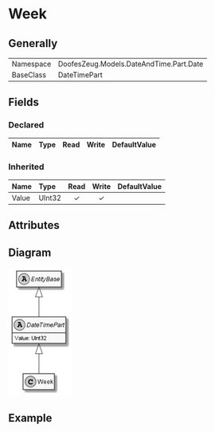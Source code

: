 ﻿# Week

## Generally

|||
|:-|:-|
|Namespace|DoofesZeug.Models.DateAndTime.Part.Date|
|BaseClass|DateTimePart|

## Fields

### Declared

|Name|Type|Read|Write|DefaultValue|
|:---|:---|:--:|:---:|:-----------|

### Inherited

|Name|Type|Read|Write|DefaultValue|
|:---|:---|:--:|:---:|:-----------|
|Value|UInt32|&#x2713;|&#x2713;||

## Attributes

## Diagram

![Week.png](./Week.png "Week")

## Example


